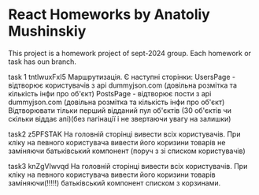# React Homeworks by Anatoliy Mushinskiy

This project is a homework project of sept-2024 group. Each homework or task has oun branch.

task 1 tntlwuxFxI5
Маршрутизація. Є наступні сторінки:
UsersPage - відтворює користувачів з api dummyjson.com (довільна розмітка та кількість інфи про об'єкт)
PostsPage - відтворює пости з api dummyjson.com (довільна розмітка та кількість інфи про об'єкт)
Відтворювати тільки перший відданий пул об'єктів (30 об'єктів чи скільки віддає апі)(без пагінації і не звертаючи увагу на залишки)



task2 z5PFSTAK
На головній сторінці вивести всіх користувачів. При кліку на певного користувача вивести його коризини товарів 
не заміняючи батьківський компонент (поруч з зі списком користувачів)


task3 knZgVIwvqd
На головній сторінці вивести всіх користувачів. При кліку на певного користувача вивести його коризини товарів 
заміняючи(!!!!!) батьківський компонент списком з корзинами.
